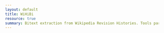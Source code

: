 ```yaml
---
layout: default
title: WiHiBi
resource: true
summary: Bitext extraction from Wikipedia Revision Histories. Tools parallel resources for a multitude of languages.
---
```

